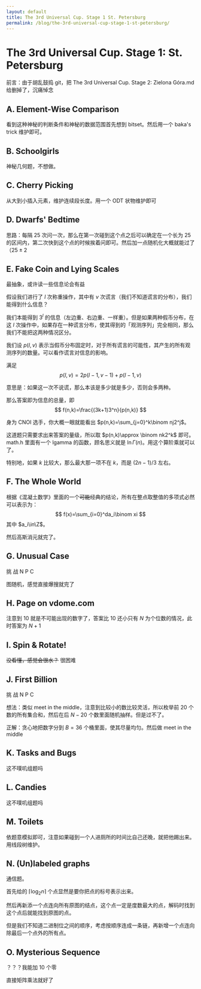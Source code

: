 ```yaml
---
layout: default
title: The 3rd Universal Cup. Stage 1 St. Petersburg
permalink: /blog/the-3rd-universal-cup-stage-1-st-petersburg/
---
```


# The 3rd Universal Cup. Stage 1: St. Petersburg

前言：由于胡乱鼓捣 git，把 The 3rd Universal Cup. Stage 2: Zielona Góra.md 给删掉了，沉痛悼念

## A. Element-Wise Comparison

看到这种神秘的判断条件和神秘的数据范围首先想到 bitset。然后用一个 baka's trick 维护即可。

## B. Schoolgirls

神秘几何题，不想做。

## C. Cherry Picking

从大到小插入元素，维护连续段长度。用一个 ODT 状物维护即可

## D. Dwarfs' Bedtime

思路：每隔 $25$ 次问一次，那么在第一次碰到这个点之后可以确定在一个长为 $25$ 的区间内，第二次快到这个点的时候挨着问即可。然后加一点随机化大概就能过了（$25±2$

## E. Fake Coin and Lying Scales

最抽象，或许读一些信息论会有益

假设我们进行了 $l$ 次称重操作，其中有 $v$ 次谎言（我们不知道谎言的分布），我们能得到什么信息？

我们本能得到 $3^l$ 的信息（左边重、右边重、一样重）。但是如果两种假币分布，在这 $l$ 次操作中，如果存在一种谎言分布，使其得到的「观测序列」完全相同，那么我们不能把这两种情况区分。

我们设 $p(l,v)$ 表示当假币分布固定时，对于所有谎言的可能性，其产生的所有观测序列的数量。可以看作谎言对信息的影响。

满足
$$
p(l,v)=2p(l-1,v-1)+p(l-1,v)
$$

意思是：如果这一次不说谎，那么本该是多少就是多少，否则会多两种。

那么答案即为信息的总量，即
$$
f(n,k)=\frac{(3k+1)3^n}{p(n,k)}
$$

身为 CNOI 选手，你大概一眼就能看出 $p(n,k)=\sum_{j=0}^k\binom nj2^j$。

这道题只需要求出来答案的量级，所以取 $p(n,k)\approx \binom nk2^k$ 即可。math.h 里面有一个 lgamma 的函数，顾名思义就是 $\ln \Gamma(n)$。用这个算阶乘就可以了。

特别地，如果 $k$ 比较大，那么最大那一项不在 $k$，而是 $(2n-1)/3$ 左右。

## F. The Whole World

根据《混凝土数学》里面的一个~~可能~~经典的结论，所有在整点取整值的多项式必然可以表示为：
$$
f(x)=\sum_{i=0}^da_i\binom xi
$$
其中 $a_i\in\Z$。

然后高斯消元就完了。

## G. Unusual Case

挑 战 N P C

图随机，感觉直接爆搜就完了

## H. Page on vdome.com

注意到 $10$ 就是不可能出现的数字了，答案比 $10$ 还小只有 $N$ 为个位数的情况，此时答案为 $N+1$

## I. Spin & Rotate!

~~没看懂，感觉会很水？~~ 很困难

## J. First Billion

挑 战 N P C

想法：类似 meet in the middle，注意到比较小的数比较灵活，所以枚举前 $20$ 个数的所有集合和，然后在后 $N-20$ 个数里面随机抽样。但是过不了。

正解：贪心地把数字分到 $B=36$ 个桶里面，使其尽量均匀。然后做 meet in the middle

## K. Tasks and Bugs

这不噗叽组题吗

## L. Candies

这不噗叽组题吗

## M. Toilets

依题意模拟即可，注意如果碰到一个人进厕所的时间比自己还晚，就把他踢出来。用线段树维护。

## N. (Un)labeled graphs

通信题。

首先给的 $\lceil \log_2 n\rceil$ 个点显然是要你把点的标号表示出来。

然后再新添一个点连向所有原图的结点，这个点一定是度数最大的点，解码时找到这个点后就能找到原图的点。

但是我们不知道二进制位之间的顺序，考虑按顺序连成一条链，再新增一个点连向除最后一个点外的所有点。

## O. Mysterious Sequence

？？？我能加 10 个零

直接矩阵乘法就好了